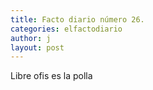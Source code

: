 ```yaml
---
title: Facto diario número 26.
categories: elfactodiario
author: j
layout: post
---
```

Libre ofis es la polla
